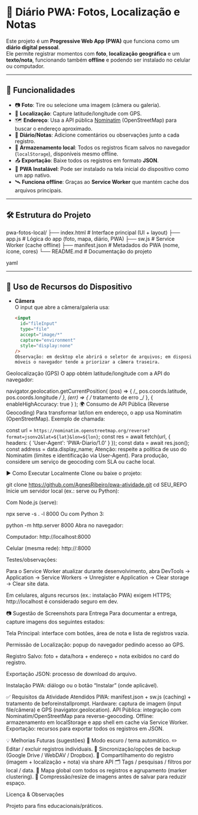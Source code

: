 # 📸 Diário PWA: Fotos, Localização e Notas

Este projeto é um **Progressive Web App (PWA)** que funciona como um **diário digital pessoal**.  
Ele permite registrar momentos com **foto**, **localização geográfica** e um **texto/nota**, funcionando também **offline** e podendo ser instalado no celular ou computador.

---

## 🚀 Funcionalidades

- 📷 **Foto**: Tire ou selecione uma imagem (câmera ou galeria).
- 📍 **Localização**: Capture latitude/longitude com GPS.
- 🗺️ **Endereço**: Usa a API pública [Nominatim](https://nominatim.org/) (OpenStreetMap) para buscar o endereço aproximado.
- 📝 **Diário/Notas**: Adicione comentários ou observações junto a cada registro.
- 💾 **Armazenamento local**: Todos os registros ficam salvos no navegador (`localStorage`), disponíveis mesmo offline.
- 📤 **Exportação**: Baixe todos os registros em formato **JSON**.
- 📱 **PWA Instalável**: Pode ser instalado na tela inicial do dispositivo como um app nativo.
- 🛰️ **Funciona offline**: Graças ao **Service Worker** que mantém cache dos arquivos principais.

---

## 🛠️ Estrutura do Projeto

pwa-fotos-local/
├── index.html # Interface principal (UI + layout)
├── app.js # Lógica do app (foto, mapa, diário, PWA)
├── sw.js # Service Worker (cache offline)
├── manifest.json # Metadados do PWA (nome, ícone, cores)
└── README.md # Documentação do projeto

yaml


---

## 📱 Uso de Recursos do Dispositivo

- **Câmera**  
   O input que abre a câmera/galeria usa:
  ```html
  <input
    id="fileInput"
    type="file"
    accept="image/*"
    capture="environment"
    style="display:none"
  />
  Observação: em desktop ele abrirá o seletor de arquivos; em dispositivos
  móveis o navegador tende a priorizar a câmera traseira.
  ```

Geolocalização (GPS)
O app obtém latitude/longitude com a API do navegador:

navigator.geolocation.getCurrentPosition(
(pos) => { /_ pos.coords.latitude, pos.coords.longitude _/ },
(err) => { /_ tratamento de erro _/ },
{ enableHighAccuracy: true }
);
🌍 Consumo de API Pública (Reverse Geocoding)
Para transformar lat/lon em endereço, o app usa Nominatim (OpenStreetMap). Exemplo de chamada:

const url = `https://nominatim.openstreetmap.org/reverse?format=jsonv2&lat=${lat}&lon=${lon}`;
const res = await fetch(url, { headers: { 'User-Agent': 'PWA-Diario/1.0' } });
const data = await res.json();
const address = data.display_name;
Atenção: respeite a política de uso do Nominatim (limites e identificação via User-Agent). Para produção, considere um serviço de geocoding com SLA ou cache local.

▶️ Como Executar Localmente
Clone ou baixe o projeto:

git clone https://github.com/AgnesRibeiro/pwa-atividade.git
cd SEU_REPO
Inicie um servidor local (ex.: serve ou Python):

Com Node.js (serve):

npx serve -s . -l 8000
Ou com Python 3:

python -m http.server 8000
Abra no navegador:

Computador: http://localhost:8000

Celular (mesma rede): http://<IP-do-PC>:8000

Testes/observações:

Para o Service Worker atualizar durante desenvolvimento, abra DevTools → Application → Service Workers → Unregister e Application → Clear storage → Clear site data.

Em celulares, alguns recursos (ex.: instalação PWA) exigem HTTPS; http://localhost é considerado seguro em dev.

📷 Sugestão de Screenshots para Entrega
Para documentar a entrega, capture imagens dos seguintes estados:

Tela Principal: interface com botões, área de nota e lista de registros vazia.

Permissão de Localização: popup do navegador pedindo acesso ao GPS.

Registro Salvo: foto + data/hora + endereço + nota exibidos no card do registro.

Exportação JSON: processo de download do arquivo.

Instalação PWA: diálogo ou o botão “Instalar” (onde aplicável).

✅ Requisitos da Atividade Atendidos
PWA: manifest.json + sw.js (caching) + tratamento de beforeinstallprompt.
Hardware: captura de imagem (input file/câmera) e GPS (navigator.geolocation).
API Pública: integração com Nominatim/OpenStreetMap para reverse-geocoding.
Offline: armazenamento em localStorage e app shell em cache via Service Worker.
Exportação: recursos para exportar todos os registros em JSON.

💡 Melhorias Futuras (sugestões)
🌙 Modo escuro / tema automático.
✏️ Editar / excluir registros individuais.
🔁 Sincronização/opções de backup (Google Drive / WebDAV / Dropbox).
🔗 Compartilhamento do registro (imagem + localização + nota) via share API
🗂️ Tags / pesquisas / filtros por local / data.
🧭 Mapa global com todos os registros e agrupamento (marker clustering).
📐 Compressão/resize de imagens antes de salvar para reduzir espaço.

Licença & Observações

Projeto para fins educacionais/práticos.

